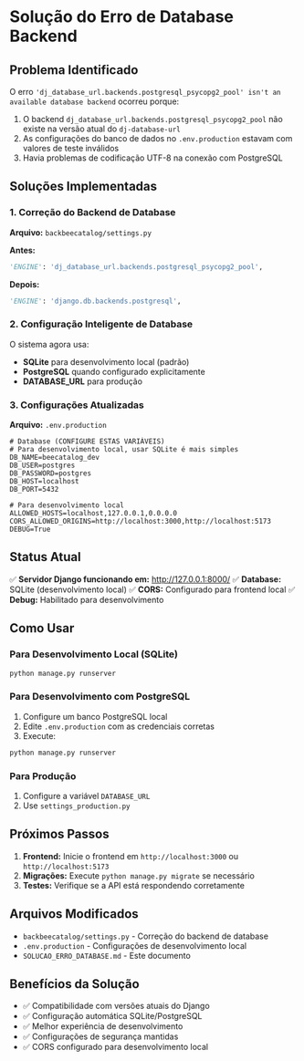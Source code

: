 # Solução do Erro de Database Backend

## Problema Identificado

O erro `'dj_database_url.backends.postgresql_psycopg2_pool' isn't an available database backend` ocorreu porque:

1. O backend `dj_database_url.backends.postgresql_psycopg2_pool` não existe na versão atual do `dj-database-url`
2. As configurações do banco de dados no `.env.production` estavam com valores de teste inválidos
3. Havia problemas de codificação UTF-8 na conexão com PostgreSQL

## Soluções Implementadas

### 1. Correção do Backend de Database

**Arquivo:** `backbeecatalog/settings.py`

**Antes:**
```python
'ENGINE': 'dj_database_url.backends.postgresql_psycopg2_pool',
```

**Depois:**
```python
'ENGINE': 'django.db.backends.postgresql',
```

### 2. Configuração Inteligente de Database

O sistema agora usa:
- **SQLite** para desenvolvimento local (padrão)
- **PostgreSQL** quando configurado explicitamente
- **DATABASE_URL** para produção

### 3. Configurações Atualizadas

**Arquivo:** `.env.production`
```env
# Database (CONFIGURE ESTAS VARIÁVEIS)
# Para desenvolvimento local, usar SQLite é mais simples
DB_NAME=beecatalog_dev
DB_USER=postgres
DB_PASSWORD=postgres
DB_HOST=localhost
DB_PORT=5432

# Para desenvolvimento local
ALLOWED_HOSTS=localhost,127.0.0.1,0.0.0.0
CORS_ALLOWED_ORIGINS=http://localhost:3000,http://localhost:5173
DEBUG=True
```

## Status Atual

✅ **Servidor Django funcionando em:** http://127.0.0.1:8000/
✅ **Database:** SQLite (desenvolvimento local)
✅ **CORS:** Configurado para frontend local
✅ **Debug:** Habilitado para desenvolvimento

## Como Usar

### Para Desenvolvimento Local (SQLite)
```bash
python manage.py runserver
```

### Para Desenvolvimento com PostgreSQL
1. Configure um banco PostgreSQL local
2. Edite `.env.production` com as credenciais corretas
3. Execute:
```bash
python manage.py runserver
```

### Para Produção
1. Configure a variável `DATABASE_URL`
2. Use `settings_production.py`

## Próximos Passos

1. **Frontend:** Inicie o frontend em `http://localhost:3000` ou `http://localhost:5173`
2. **Migrações:** Execute `python manage.py migrate` se necessário
3. **Testes:** Verifique se a API está respondendo corretamente

## Arquivos Modificados

- `backbeecatalog/settings.py` - Correção do backend de database
- `.env.production` - Configurações de desenvolvimento local
- `SOLUCAO_ERRO_DATABASE.md` - Este documento

## Benefícios da Solução

- ✅ Compatibilidade com versões atuais do Django
- ✅ Configuração automática SQLite/PostgreSQL
- ✅ Melhor experiência de desenvolvimento
- ✅ Configurações de segurança mantidas
- ✅ CORS configurado para desenvolvimento local